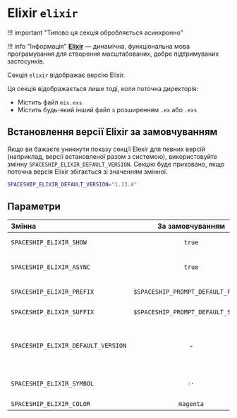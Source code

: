 # Elixir `elixir`

!!! important "Типово ця секція обробляється асинхронно"

!!! info "Інформація"
    [**Elixir**](https://elixir-lang.org) — динамічна, функціональна мова програмування для створення масштабованих, добре підтримуваних застосунків.

Секція `elixir` відображає версію Elixir.

Ця секція відображається лише тоді, коли поточна директорія:

* Містить файл `mix.exs`
* Містить будь-який інший файл з розширенням `.ex` або `.exs`

## Встановлення версії Elixir за замовчуванням

Якщо ви бажаєте уникнути показу секції Elexir для певних версій (наприклад, версії встановленої разом з системою), використовуйте змінну `SPACESHIP_ELIXIR_DEFAULT_VERSION`. Секцію буде приховано, якщо поточна версія Elixir збігається зі значенням змінної.

```zsh title=".zshrc"
SPACESHIP_ELIXIR_DEFAULT_VERSION="1.13.4"
```

## Параметри

| Змінна                             |          За замовчуванням          | Пояснення                               |
|:---------------------------------- |:----------------------------------:| --------------------------------------- |
| `SPACESHIP_ELIXIR_SHOW`            |               `true`               | Показати секцію                         |
| `SPACESHIP_ELIXIR_ASYNC`           |               `true`               | Рендерити секцію асинхронно             |
| `SPACESHIP_ELIXIR_PREFIX`          | `$SPACESHIP_PROMPT_DEFAULT_PREFIX` | Префікс секції                          |
| `SPACESHIP_ELIXIR_SUFFIX`          | `$SPACESHIP_PROMPT_DEFAULT_SUFFIX` | Суфікс секції                           |
| `SPACESHIP_ELIXIR_DEFAULT_VERSION` |                 -                  | Версія Elixir, яку слід вважати типовою |
| `SPACESHIP_ELIXIR_SYMBOL`          |                `💧·`                | Символ перед секцією                    |
| `SPACESHIP_ELIXIR_COLOR`           |             `magenta`              | Колір секції                            |
